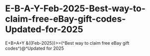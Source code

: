 # E-B-A-Y-Feb-2025-Best-way-to-claim-free-eBay-gift-codes-Updated-for-2025
E+B+A+Y &amp;({Feb-2025})>=(^Best way to claim free eBay gift codes^)@^Updated for 2025
